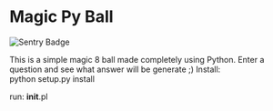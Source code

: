 
# Magic Py Ball  
  
![Sentry Badge](https://img.shields.io/badge/sentry-reporting%20errors-493d54.svg)  
  
This is a simple magic 8 ball made completely using Python.  Enter a question and see what answer will be generate ;)
Install:  
python setup.py install  
  
run:
 __init__.pl
